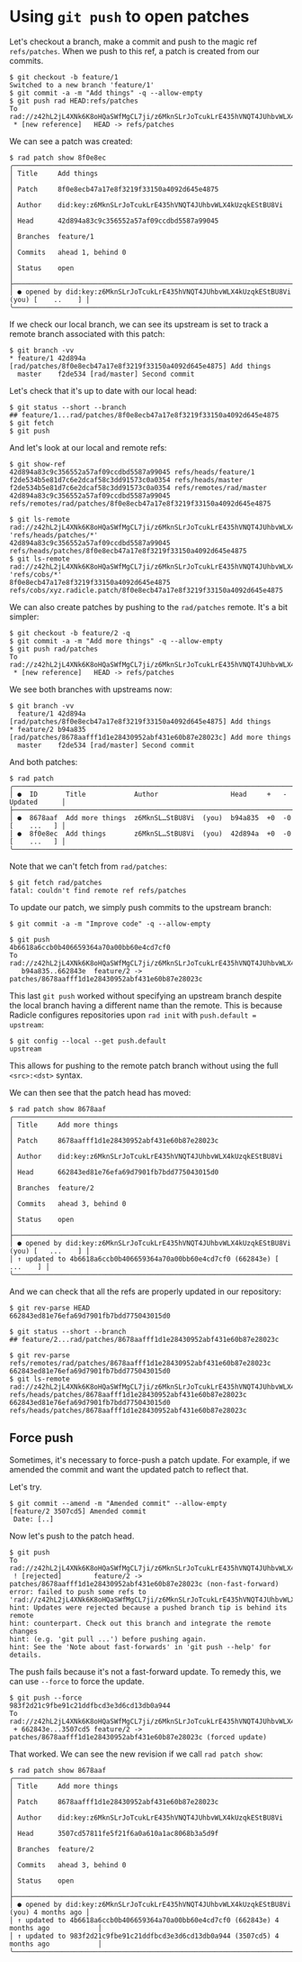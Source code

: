 # Using `git push` to open patches

Let's checkout a branch, make a commit and push to the magic ref `refs/patches`.
When we push to this ref, a patch is created from our commits.

``` (stderr)
$ git checkout -b feature/1
Switched to a new branch 'feature/1'
$ git commit -a -m "Add things" -q --allow-empty
$ git push rad HEAD:refs/patches
To rad://z42hL2jL4XNk6K8oHQaSWfMgCL7ji/z6MknSLrJoTcukLrE435hVNQT4JUhbvWLX4kUzqkEStBU8Vi
 * [new reference]   HEAD -> refs/patches
```

We can see a patch was created:

```
$ rad patch show 8f0e8ec
╭─────────────────────────────────────────────────────────────────────────────────────────╮
│ Title     Add things                                                                    │
│ Patch     8f0e8ecb47a17e8f3219f33150a4092d645e4875                                      │
│ Author    did:key:z6MknSLrJoTcukLrE435hVNQT4JUhbvWLX4kUzqkEStBU8Vi                      │
│ Head      42d894a83c9c356552a57af09ccdbd5587a99045                                      │
│ Branches  feature/1                                                                     │
│ Commits   ahead 1, behind 0                                                             │
│ Status    open                                                                          │
├─────────────────────────────────────────────────────────────────────────────────────────┤
│ ● opened by did:key:z6MknSLrJoTcukLrE435hVNQT4JUhbvWLX4kUzqkEStBU8Vi (you) [    ..    ] │
╰─────────────────────────────────────────────────────────────────────────────────────────╯
```

If we check our local branch, we can see its upstream is set to track a remote
branch associated with this patch:

```
$ git branch -vv
* feature/1 42d894a [rad/patches/8f0e8ecb47a17e8f3219f33150a4092d645e4875] Add things
  master    f2de534 [rad/master] Second commit
```

Let's check that it's up to date with our local head:

```
$ git status --short --branch
## feature/1...rad/patches/8f0e8ecb47a17e8f3219f33150a4092d645e4875
$ git fetch
$ git push
```

And let's look at our local and remote refs:

```
$ git show-ref
42d894a83c9c356552a57af09ccdbd5587a99045 refs/heads/feature/1
f2de534b5e81d7c6e2dcaf58c3dd91573c0a0354 refs/heads/master
f2de534b5e81d7c6e2dcaf58c3dd91573c0a0354 refs/remotes/rad/master
42d894a83c9c356552a57af09ccdbd5587a99045 refs/remotes/rad/patches/8f0e8ecb47a17e8f3219f33150a4092d645e4875
```
```
$ git ls-remote rad://z42hL2jL4XNk6K8oHQaSWfMgCL7ji/z6MknSLrJoTcukLrE435hVNQT4JUhbvWLX4kUzqkEStBU8Vi 'refs/heads/patches/*'
42d894a83c9c356552a57af09ccdbd5587a99045	refs/heads/patches/8f0e8ecb47a17e8f3219f33150a4092d645e4875
$ git ls-remote rad://z42hL2jL4XNk6K8oHQaSWfMgCL7ji/z6MknSLrJoTcukLrE435hVNQT4JUhbvWLX4kUzqkEStBU8Vi 'refs/cobs/*'
8f0e8ecb47a17e8f3219f33150a4092d645e4875	refs/cobs/xyz.radicle.patch/8f0e8ecb47a17e8f3219f33150a4092d645e4875
```

We can also create patches by pushing to the `rad/patches` remote. It's a bit
simpler:

``` (stderr)
$ git checkout -b feature/2 -q
$ git commit -a -m "Add more things" -q --allow-empty
$ git push rad/patches
To rad://z42hL2jL4XNk6K8oHQaSWfMgCL7ji/z6MknSLrJoTcukLrE435hVNQT4JUhbvWLX4kUzqkEStBU8Vi
 * [new reference]   HEAD -> refs/patches
```

We see both branches with upstreams now:

```
$ git branch -vv
  feature/1 42d894a [rad/patches/8f0e8ecb47a17e8f3219f33150a4092d645e4875] Add things
* feature/2 b94a835 [rad/patches/8678aafff1d1e28430952abf431e60b87e28023c] Add more things
  master    f2de534 [rad/master] Second commit
```

And both patches:

```
$ rad patch
╭────────────────────────────────────────────────────────────────────────────────────╮
│ ●  ID       Title            Author                  Head     +   -   Updated      │
├────────────────────────────────────────────────────────────────────────────────────┤
│ ●  8678aaf  Add more things  z6MknSL…StBU8Vi  (you)  b94a835  +0  -0  [    ...   ] │
│ ●  8f0e8ec  Add things       z6MknSL…StBU8Vi  (you)  42d894a  +0  -0  [    ...   ] │
╰────────────────────────────────────────────────────────────────────────────────────╯
```

Note that we can't fetch from `rad/patches`:

``` (stderr) (fail)
$ git fetch rad/patches
fatal: couldn't find remote ref refs/patches
```

To update our patch, we simply push commits to the upstream branch:

```
$ git commit -a -m "Improve code" -q --allow-empty
```

``` (stderr)
$ git push
4b6618a6ccb0b406659364a70a00bb60e4cd7cf0
To rad://z42hL2jL4XNk6K8oHQaSWfMgCL7ji/z6MknSLrJoTcukLrE435hVNQT4JUhbvWLX4kUzqkEStBU8Vi
   b94a835..662843e  feature/2 -> patches/8678aafff1d1e28430952abf431e60b87e28023c
```

This last `git push` worked without specifying an upstream branch despite the
local branch having a different name than the remote. This is because Radicle
configures repositories upon `rad init` with `push.default = upstream`:

```
$ git config --local --get push.default
upstream
```

This allows for pushing to the remote patch branch without using the full
`<src>:<dst>` syntax.

We can then see that the patch head has moved:

```
$ rad patch show 8678aaf
╭─────────────────────────────────────────────────────────────────────────────────────────╮
│ Title     Add more things                                                               │
│ Patch     8678aafff1d1e28430952abf431e60b87e28023c                                      │
│ Author    did:key:z6MknSLrJoTcukLrE435hVNQT4JUhbvWLX4kUzqkEStBU8Vi                      │
│ Head      662843ed81e76efa69d7901fb7bdd775043015d0                                      │
│ Branches  feature/2                                                                     │
│ Commits   ahead 3, behind 0                                                             │
│ Status    open                                                                          │
├─────────────────────────────────────────────────────────────────────────────────────────┤
│ ● opened by did:key:z6MknSLrJoTcukLrE435hVNQT4JUhbvWLX4kUzqkEStBU8Vi (you) [   ...    ] │
│ ↑ updated to 4b6618a6ccb0b406659364a70a00bb60e4cd7cf0 (662843e) [              ...    ] │
╰─────────────────────────────────────────────────────────────────────────────────────────╯
```

And we can check that all the refs are properly updated in our repository:

```
$ git rev-parse HEAD
662843ed81e76efa69d7901fb7bdd775043015d0
```

```
$ git status --short --branch
## feature/2...rad/patches/8678aafff1d1e28430952abf431e60b87e28023c
```

```
$ git rev-parse refs/remotes/rad/patches/8678aafff1d1e28430952abf431e60b87e28023c
662843ed81e76efa69d7901fb7bdd775043015d0
$ git ls-remote rad://z42hL2jL4XNk6K8oHQaSWfMgCL7ji/z6MknSLrJoTcukLrE435hVNQT4JUhbvWLX4kUzqkEStBU8Vi refs/heads/patches/8678aafff1d1e28430952abf431e60b87e28023c
662843ed81e76efa69d7901fb7bdd775043015d0	refs/heads/patches/8678aafff1d1e28430952abf431e60b87e28023c
```

## Force push

Sometimes, it's necessary to force-push a patch update. For example, if we amended
the commit and want the updated patch to reflect that.

Let's try.

```
$ git commit --amend -m "Amended commit" --allow-empty
[feature/2 3507cd5] Amended commit
 Date: [..]
```

Now let's push to the patch head.

``` (stderr) (fail)
$ git push
To rad://z42hL2jL4XNk6K8oHQaSWfMgCL7ji/z6MknSLrJoTcukLrE435hVNQT4JUhbvWLX4kUzqkEStBU8Vi
 ! [rejected]        feature/2 -> patches/8678aafff1d1e28430952abf431e60b87e28023c (non-fast-forward)
error: failed to push some refs to 'rad://z42hL2jL4XNk6K8oHQaSWfMgCL7ji/z6MknSLrJoTcukLrE435hVNQT4JUhbvWLX4kUzqkEStBU8Vi'
hint: Updates were rejected because a pushed branch tip is behind its remote
hint: counterpart. Check out this branch and integrate the remote changes
hint: (e.g. 'git pull ...') before pushing again.
hint: See the 'Note about fast-forwards' in 'git push --help' for details.
```

The push fails because it's not a fast-forward update. To remedy this, we can
use `--force` to force the update.

``` (stderr)
$ git push --force
983f2d21c9fbe91c21ddfbcd3e3d6cd13db0a944
To rad://z42hL2jL4XNk6K8oHQaSWfMgCL7ji/z6MknSLrJoTcukLrE435hVNQT4JUhbvWLX4kUzqkEStBU8Vi
 + 662843e...3507cd5 feature/2 -> patches/8678aafff1d1e28430952abf431e60b87e28023c (forced update)
```

That worked. We can see the new revision if we call `rad patch show`:

```
$ rad patch show 8678aaf
╭─────────────────────────────────────────────────────────────────────────────────────────╮
│ Title     Add more things                                                               │
│ Patch     8678aafff1d1e28430952abf431e60b87e28023c                                      │
│ Author    did:key:z6MknSLrJoTcukLrE435hVNQT4JUhbvWLX4kUzqkEStBU8Vi                      │
│ Head      3507cd57811fe5f21f6a0a610a1ac8068b3a5d9f                                      │
│ Branches  feature/2                                                                     │
│ Commits   ahead 3, behind 0                                                             │
│ Status    open                                                                          │
├─────────────────────────────────────────────────────────────────────────────────────────┤
│ ● opened by did:key:z6MknSLrJoTcukLrE435hVNQT4JUhbvWLX4kUzqkEStBU8Vi (you) 4 months ago │
│ ↑ updated to 4b6618a6ccb0b406659364a70a00bb60e4cd7cf0 (662843e) 4 months ago            │
│ ↑ updated to 983f2d21c9fbe91c21ddfbcd3e3d6cd13db0a944 (3507cd5) 4 months ago            │
╰─────────────────────────────────────────────────────────────────────────────────────────╯
```

